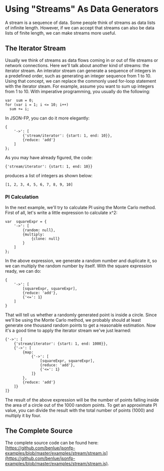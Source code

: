 Using "Streams" As Data Generators
==================================

A stream is a sequence of data. Some people think of streams as data lists of infinite length. However, if we can accept that streams can also be data lists of finite length, we can make streams more useful.

## The Iterator Stream
Usually we think of streams as data flows coming in or out of file streams or network connections. Here we'll talk about another kind of streams: the iterator stream. An interator stream can generate a sequence of integers in a predefined order, such as generating an integer sequence from 1 to 10. Using that concept, we can replace the commonly used for-loop statement with the iterator steam. For example, assume you want to sum up integers from 1 to 10. With imperative programming, you usually do the following:

    var  sum = 0;
    for (var i = 1; i <= 10; i++)
      sum += i;

In JSON-FP, you can do it more elegantly:

    {
		'->': [
	    	{'stream/iterator': {start: 1, end: 10}},
	    	{reduce: 'add'}
	    ]
	};

As you may have already figured, the code:

    {'stream/iterator': {start: 1, end: 10}}

produces a list of integers as shown below:

    [1, 2, 3, 4, 5, 6, 7, 8, 9, 10]

### PI Calculation
In the next example, we'll try to calculate PI using the Monte Carlo method. First of all, let's write a little expression to calculate x^2:

    var  squareExpr = {
		'->': [
			{random: null},
			{multiply:
				{clone: null}
			}
		]
	};

In the above expression, we generate a random number and duplicate it, so we can multiply the random number by itself. With the square expression ready, we can do:

    {
		'->': [
			[squareExpr, squareExpr],
			{reduce: 'add'},
			{'<=': 1}
		]
	}

That will tell us whether a randomly generated point is inside a circle. Since we'll be using the Monte Carlo method, we probably should at least generate one thousand random points to get a reasonable estimation. Now it's a good time to apply the iterator stream we've just learned:

	{'->': [
       	{'stream/iterator': {start: 1, end: 1000}},
		{'->': [
		    {map:
		    	{'->': [
					[squareExpr, squareExpr],
					{reduce: 'add'},
					{'<=': 1}
				]}
		    },
		    {reduce: 'add'}
		]}
	]}

The result of the above expression will be the number of points falling inside the area of a circle out of the 1000 random points. To get an approximate PI value, you can divide the result with the total number of points (1000) and multiply it by four.

## The Complete Source
The complete source code can be found here: [https://github.com/benlue/jsonfp-examples/blob/master/examples/stream/stream.js](https://github.com/benlue/jsonfp-examples/blob/master/examples/stream/stream.js).